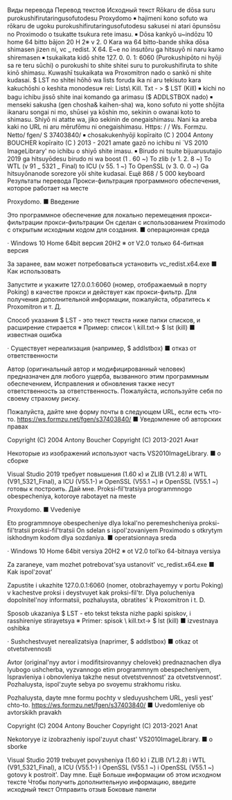 Виды перевода
Перевод текстов
Исходный текст
Rōkaru de dōsa suru purokushifirutaringusofutodesu Proxydomo ￭ hajimeni kono sofuto wa rōkaru de ugoku purokushifirutaringusofutodesu sakusei ni atari ōpunsōsu no Proximodo o tsukatte tsukura rete imasu. ￭ Dōsa kankyō u~indōzu 10 home 64 bitto bājon 20 H 2※ v 2. 0 Kara wa 64 bitto-bande shika dōsa shimasen jizen ni, vc _ redist. X 64. E~e no insutōru ga hitsuyō ni naru kamo shiremasen ￭ tsukaikata kidō shite 127. 0. 0. 1: 6060 (Purokushipōto ni hyōji sa re teru sūchi) o purokushi to shite shitei suru to purokushifiruta to shite kinō shimasu. Kuwashī tsukaikata wa Proxomitron nado o sankō ni shite kudasai. $ LST no shitei hōhō wa lists foruda ika ni aru tekisuto kara kakuchōshi o keshita monodesu※ rei: Lists\ Kill. Txt - > $ LST (Kill) ￭ kichi no bagu ichibu jissō shite inai komando ga arimasu ($ ADDLSTBOX nado) ￭ menseki sakusha (gen chosha& kaihen-sha) wa, kono sofuto ni yotte shōjita ikanaru songai ni mo, shūsei ya kōshin mo, sekinin o owanai koto to shimasu. Shiyō ni atatte wa, jiko sekinin de onegaishimasu. Nani ka areba kaki no URL ni aru mērufōmu ni onegaishimasu. Https: / / Ws. Formzu. Netto/ fgen/ S 37403840/ ￭ chosakukenhyōji kopīraito (C ) 2004 Antony BOUCHER kopīraito (C ) 2013 - 2021 amate gazō no ichibu ni `VS 2010 ImageLibrary' no ichibu o shiyō shite imasu. ￭ Birudo ni tsuite bijuarusutajio 2019 ga hitsuyōdesu birudo ni wa boost (1 . 60 ~) To zlib (v 1. 2. 8 ~) To WTL (v 91 _ 5321 _ Final) to ICU (v 55. 1 ~) To OpenSSL (v 3. 0. 0 ~) Ga hitsuyōnanode sorezore yōi shite kudasai.
Ещё
868 / 5 000
keyboard
Результаты перевода
Прокси-фильтрация программного обеспечения, которое работает на месте


Proxydomo.
■ Введение

Это программное обеспечение для локально перемещения прокси-фильтрации прокси-фильтрации
Он сделан с использованием Proximodo с открытым исходным кодом для создания.
■ операционная среда

· Windows 10 Home 64bit версия 20H2
※ от V2.0 только 64-битная версия

За заранее, вам может потребоваться установить vc_redist.x64.exe
■ Как использовать

Запустите и укажите 127.0.0.1:6060 (номер, отображаемый в порту Poking) в качестве прокси и действует как прокси-фильтр.
Для получения дополнительной информации, пожалуйста, обратитесь к Proxomitron и т. Д.

Способ указания $ LST - это текст текста ниже папки списков, и расширение стирается
※ Пример: список \ kill.txt-> $ lst (kill)
■ известная ошибка

· Существует нереализация (например, $ addlstbox)
■ отказ от ответственности

Автор (оригинальный автор и модифицированный человек) предназначен для любого ущерба, вызванного этим программным обеспечением,
Исправления и обновления также несут ответственность за ответственность.
Пожалуйста, используйте себя по своему страхому риску.

Пожалуйста, дайте мне форму почты в следующем URL, если есть что-то.
https://ws.formzu.net/fgen/s37403840/
■ Уведомление об авторских правах

Copyright (C) 2004 Antony Boucher
Copyright (C) 2013-2021 Анат

Некоторые из изображений используют часть VS2010ImageLibrary.
■ о сборке

Visual Studio 2019 требует повышения (1.60 к) и ZLIB (V1.2.8) и WTL (V91_5321_Final), а ICU (V55.1-) и OpenSSL (V55.1 ~) и OpenSSL (V55.1 ~) готовы к построить. Дай мне. 
Proksi-fil'tratsiya programmnogo obespecheniya, kotoroye rabotayet na meste


Proxydomo.
■ Vvedeniye

Eto programmnoye obespecheniye dlya lokal'no peremeshcheniya proksi-fil'tratsii proksi-fil'tratsii
On sdelan s ispol'zovaniyem Proximodo s otkrytym iskhodnym kodom dlya sozdaniya.
■ operatsionnaya sreda

· Windows 10 Home 64bit versiya 20H2
※ ot V2.0 tol'ko 64-bitnaya versiya

Za zaraneye, vam mozhet potrebovat'sya ustanovit' vc_redist.x64.exe
■ Kak ispol'zovat'

Zapustite i ukazhite 127.0.0.1:6060 (nomer, otobrazhayemyy v portu Poking) v kachestve proksi i deystvuyet kak proksi-fil'tr.
Dlya polucheniya dopolnitel'noy informatsii, pozhaluysta, obratites' k Proxomitron i t. D.

Sposob ukazaniya $ LST - eto tekst teksta nizhe papki spiskov, i rasshireniye stirayetsya
※ Primer: spisok \ kill.txt-> $ lst (kill)
■ izvestnaya oshibka

· Sushchestvuyet nerealizatsiya (naprimer, $ addlstbox)
■ otkaz ot otvetstvennosti

Avtor (original'nyy avtor i modifitsirovannyy chelovek) prednaznachen dlya lyubogo ushcherba, vyzvannogo etim programmnym obespecheniyem,
Ispravleniya i obnovleniya takzhe nesut otvetstvennost' za otvetstvennost'.
Pozhaluysta, ispol'zuyte sebya po svoyemu strakhomu risku.

Pozhaluysta, dayte mne formu pochty v sleduyushchem URL, yesli yest' chto-to.
https://ws.formzu.net/fgen/s37403840/
■ Uvedomleniye ob avtorskikh pravakh

Copyright (C) 2004 Antony Boucher
Copyright (C) 2013-2021 Anat

Nekotoryye iz izobrazheniy ispol'zuyut chast' VS2010ImageLibrary.
■ o sborke

Visual Studio 2019 trebuyet povysheniya (1.60 k) i ZLIB (V1.2.8) i WTL (V91_5321_Final), a ICU (V55.1-) i OpenSSL (V55.1 ~) i OpenSSL (V55.1 ~) gotovy k postroit'. Day mne.
Ещё
Больше информации об этом исходном тексте
Чтобы получить дополнительную информацию, введите исходный текст
Отправить отзыв
Боковые панели
